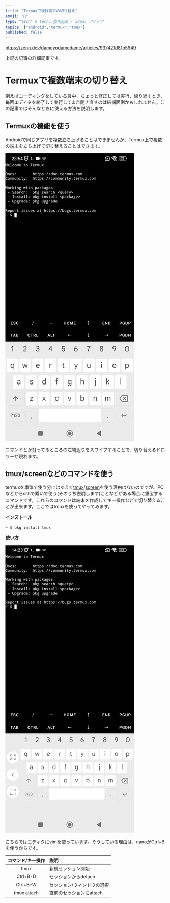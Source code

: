 ```yaml
---
title: "Termuxで複数端末の切り替え"
emoji: "🍣"
type: "tech" # tech: 技術記事 / idea: アイデア
topics: ["android","termux","tmux"]
published: false
---
```

https://zenn.dev/dameyodamedame/articles/937421d81b5949

上記の記事の詳細記事です。

# Termuxで複数端末の切り替え

例えばコーディングをしている最中、ちょっと修正しては実行、繰り返すとき、毎回エディタを終了して実行してまた開き直すのは結構面倒かもしれません。この記事ではそんなときに使える方法を説明します。

## Termuxの機能を使う

Androidで同じアプリを複数立ち上げることはできませんが、Termux上で複数の端末を立ち上げて切り替えることはできます。

![複数端末切り替え](/images/0427ffe61d3cb1_001.webp)

コマンドとか打ってるところの左端辺りをスワイプすることで、切り替えるドロワーが現れます。

## tmux/screenなどのコマンドを使う

termuxを単体で使う分にはあえて[tmux](https://ja.wikipedia.org/wiki/Tmux)/[screen](https://ja.wikipedia.org/wiki/GNU_Screen)を使う理由はないのですが、PCなどからsshで繋いで使う(そのうち説明します)ことなどがある場合に重宝するコマンドです。これらのコマンドは端末を作成してキー操作などで切り替えることが出来ます。ここではtmuxを使ってやってみます。

**インストール**

```shell-session
~ $ pkg install tmux
```

**使い方**

![tmuxを使った端末切り替え](/images/0427ffe61d3cb1_002.webp)

こちらではエディタにvimを使っています。そうしている理由は、nanoがCtrl+Bを使うからです。

|コマンド/キー操作|説明|
|:--:|:--|
|tmux|新規セッション開始|
|Ctrl+B-D|セッションからdetach|
|Ctrl+B-W|セッション/ウィンドウの選択|
|tmux attach|直前のセッションにattach|
